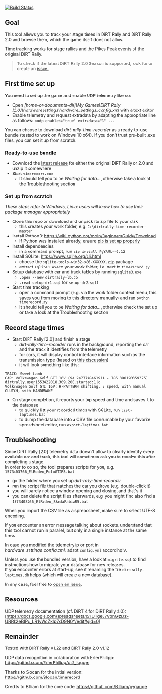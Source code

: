 [![Build Status](https://travis-ci.com/soong-construction/dirt-rally-time-recorder.svg?branch=master)](https://travis-ci.com/soong-construction/dirt-rally-time-recorder)
## Goal
This tool allows you to track your stage times in DiRT Rally and DiRT Rally 2.0 and browse them, which the game itself does not allow.  

Time tracking works for stage rallies and the Pikes Peak events of the original DiRT Rally.  

> To check if the latest DiRT Rally 2.0 Season is supported, look for or create an [issue.](https://github.com/soong-construction/dirt-rally-time-recorder/issues?q=label%3ADLC) 

## First time set up

You need to set up the game and enable UDP telemetry like so:
- Open *[home-or-documents-dir]\My Games\DiRT Rally [2.0]\hardwaresettings\hardware_settings_config.xml* with a text editor
- Enable telemetry and request extradata by adapting the appropriate line as follows: ``<udp enabled="true" extradata="3" ...``

You can choose to download *dirt-rally-time-recorder* as a ready-to-use bundle (tested to work on Windows 10 x64). If you don't trust pre-built .exe files, you can set it up from scratch. 

### Ready-to-use bundle
- Download the [latest release](https://github.com/soong-construction/dirt-rally-time-recorder/releases/latest) for either the original DiRT Rally or 2.0 and unzip it somewhere
- Start ``timerecord.exe``
  - It should tell you to be *Waiting for data...*, otherwise take a look at the Troubleshooting section

### Set up from scratch  
*These steps refer to Windows, Linux users will know how to use their package manager appropriately*

- Clone this repo or download and unpack its zip file to your disk
  - this creates your work folder, e.g. ``C:\dirtrally-time-recorder-master``
- Install Python3: https://wiki.python.org/moin/BeginnersGuide/Download
  - If Python was installed already, ensure [pip is set up properly](https://packaging.python.org/tutorials/installing-packages/#ensure-you-can-run-pip-from-the-command-line) 
- Install dependencies
  - in a command prompt, run ``pip install PyYAML==3.12``
- Install SQLite: https://www.sqlite.org/cli.html  
  - choose the ``sqlite-tools-win32-x86-XXXXXX.zip`` package
  - extract ``sqlite3.exe`` to your work folder, i.e. next to ``timerecord.py``    
- Setup database with car and track tables by running `sqlite3.exe`  
  - ``.open --new dirtrally-lb.db`` 
  - ``.read setup-dr1.sql`` (or ``setup-dr2.sql``)
- Start time tracking  
  - open a command prompt (e.g. via the work folder context menu, this saves you from moving to this directory manually) and run ``python timerecord.py``
  - It should tell you to be *Waiting for data...*, otherwise check the set up or take a look at the Troubleshooting section   
  
## Record stage times
- Start DiRT Rally [2.0] and finish a stage  
  - *dirt-rally-time-recorder* runs in the background, reporting the car and the track it identifies from the telemetry  
  - for cars, it will display control interface information such as the transmission type (based on [this discussion](http://forums.codemasters.com/discussion/7071/dirt-rally-handbrake-and-transmission-information)) 
  - it will look something like this:
```
TRACK: Sweet Lamb
CAR: Volkswagen Golf GTI 16V (94.2477798461914 - 785.398193359375)
dirtrally.user1553422018.309.200.started:1|c
Volkswagen Golf GTI 16V: H-PATTERN shifting, 5 speed, with manual CLUTCH, with HANDBRAKE
```
- On stage completion, it reports your top speed and time and saves it to the database 
  - to quickly list your recorded times with SQLite, run ``list-laptimes.bat``  
  - to dump the database into a CSV file consumable by your favorite spreadsheet editor, run ``export-laptimes.bat``  

## Troubleshooting
Since DiRT Rally [2.0] telemetry data doesn't allow to clearly identify every available car and track, this tool will sometimes ask you to resolve this after completing a stage.  
In order to do so, the tool prepares scripts for you, e.g. `1573403766_ElRodeo_PoloGTIR5.bat`
- go the folder where you set up *dirt-rally-time-recorder*  
- run the script file that matches the car you drove (e.g. double-click it)  
- you will barely notice a window opening and closing, and that's it
- you can delete the script files afterwards, e.g. you might find also find a `1573403766_ElRodeo_SkodaFabiaR5.bat`  

When you import the CSV file as a spreadsheet, make sure to select UTF-8 encoding.   

If you encounter an error message talking about sockets, understand that this tool cannot run in parallel, but only in a single instance at the same time.  

In case you modified the telemetry ip or port in *hardware_settings_config.xml*, adapt ``config.yml`` accordingly.

Unless you use the bundled version, have a look at ``migrate.sql`` to find instructions how to migrate your database for new releases.    
If you encounter errors at start-up, see if renaming the file `dirtrally-laptimes.db` helps (which will create a new database).    

In any case, feel free to [open an issue](https://github.com/soong-construction/dirt-rally-time-recorder/issues/new).  


## Resources
UDP telemetry documentation (cf. DiRT 4 for DiRT Rally 2.0):  
[https://docs.google.com/spreadsheets/d/1UTgeE7vbnGIzDz-URRk2eBIPc_LR1vWcZklp7xD9N0Y/edit#gid=0]


## Remainder
Tested with DiRT Rally v1.22 and DiRT Rally 2.0 v1.12

UDP data recognition in collaboration with ErlerPhilipp: https://github.com/ErlerPhilipp/dr2_logger 

Thanks to Slocan for the initial version: https://github.com/Slocan/timerecord

Credits to Billiam for the core code: https://github.com/Billiam/pygauge
